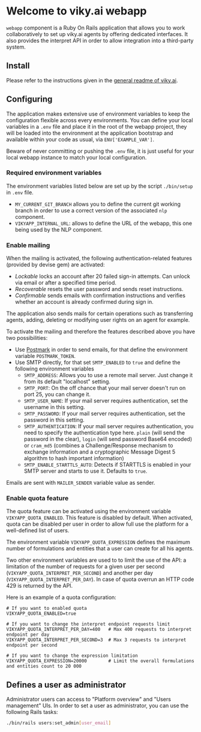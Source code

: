 # Welcome to viky.ai webapp

`webapp` component is a Ruby On Rails application that allows you to work collaboratively to set up viky.ai agents by offering dedicated interfaces. It also provides the interpret API in order to allow integration into a third-party system.

## Install

Please refer to the instructions given in the [general readme of viky.ai](../README.md).

## Configuring

The application makes extensive use of environment variables to keep the configuration flexible across every environments. You can define your local variables in a `.env` file and place it in the root of the webapp project, they will be loaded into the environment at the application bootstrap and available within your code as usual, via `ENV['EXAMPLE_VAR']`.

Beware of never committing or pushing the `.env` file, it is just useful for your local webapp instance to match your local configuration.

### Required environment variables

The environment variables listed below are set up by the script `./bin/setup` in `.env` file.

* `MY_CURRENT_GIT_BRANCH` allows you to define the current git working branch in order to use a correct version of the associated `nlp` component.
* `VIKYAPP_INTERNAL_URL`: allows to define the URL of the webapp, this one being used by the NLP component.

### Enable mailing

When the mailing is activated, the following authentication-related features (provided by devise gem) are activated:

* _Lockable_ locks an account after 20 failed sign-in attempts. Can unlock via email or after a specified time period.
* _Recoverable_ resets the user password and sends reset instructions.
* _Confirmable_ sends emails with confirmation instructions and verifies whether an account is already confirmed during sign in.

The application also sends mails for certain operations such as transferring agents, adding, deleting or modifying user rights on an agent for example.

To activate the mailing and therefore the features described above you have two possibilities:

* Use [Postmark](postmarkapp.com) in order to send emails, for that define the environment variable `POSTMARK_TOKEN`.
* Use SMTP directly, for that set `SMTP_ENABLED` to `true` and define the following environment variables
  - `SMTP_ADDRESS`: Allows you to use a remote mail server. Just change it from its default "localhost" setting.
  - `SMTP_PORT`: On the off chance that your mail server doesn't run on port 25, you can change it.
  - `SMTP_USER_NAME`: If your mail server requires authentication, set the username in this setting.
  - `SMTP_PASSWORD`: If your mail server requires authentication, set the password in this setting.
  - `SMTP_AUTHENTICATION`: If your mail server requires authentication, you need to specify the authentication type here. `plain` (will send the password in the clear), `login` (will send password Base64 encoded) or `cram_md5` (combines a Challenge/Response mechanism to exchange information and a cryptographic Message Digest 5 algorithm to hash important information)
  - `SMTP_ENABLE_STARTTLS_AUTO`: Detects if STARTTLS is enabled in your SMTP server and starts to use it. Defaults to `true`.

Emails are sent with `MAILER_SENDER` variable value as sender.

### Enable quota feature

The quota feature can be activated using the environment variable `VIKYAPP_QUOTA_ENABLED`. This feature is disabled by default. When activated, quota can be disabled per user in order to allow full use the platform for a well-defined list of users.

The environment variable `VIKYAPP_QUOTA_EXPRESSION` defines the maximum number of formulations and entities that a user can create for all his agents.

Two other environment variables are used to  to limit the use of the API: a limitation of the number of requests for a given user per second (`VIKYAPP_QUOTA_INTERPRET_PER_SECOND`) and another per day (`VIKYAPP_QUOTA_INTERPRET_PER_DAY`). In case of quota overrun an HTTP code 429 is returned by the API.

Here is an example of a quota configuration:

    # If you want to enabled quota
    VIKYAPP_QUOTA_ENABLED=true

    # If you want to change the interpret endpoint requests limit
    VIKYAPP_QUOTA_INTERPRET_PER_DAY=400   # Max 400 requests to interpret endpoint per day
    VIKYAPP_QUOTA_INTERPRET_PER_SECOND=3  # Max 3 requests to interpret endpoint per second

    # If you want to change the expression limitation
    VIKYAPP_QUOTA_EXPRESSION=20000        # Limit the overall formulations and entities count to 20 000


## Defines a user as administrator

Administrator users can access to "Platform overview" and "Users management" UIs. In order to set a user as administrator, you can use the following Rails tasks:

```bash
./bin/rails users:set_admin[user_email]
```
